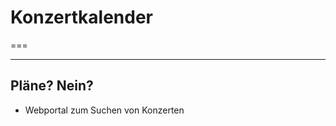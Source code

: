 <!-- .slide: class="intro" -->
<div>
  <h1>Konzertkalender</h1>
</div>

===

<!-- .slide: class="into intro2" -->


---

## Pläne? Nein?

- Webportal zum Suchen von Konzerten
